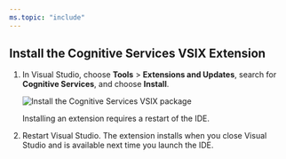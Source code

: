 ```yaml
---
ms.topic: "include"
---
```

## Install the Cognitive Services VSIX Extension

1. In Visual Studio, choose **Tools** > **Extensions and Updates**, search for **Cognitive Services**, and choose **Install**.

   ![Install the Cognitive Services VSIX package](../media/vs-install-cognitive-services-vsix/install-cognitive-services-vsix.PNG)

   Installing an extension requires a restart of the IDE.

2. Restart Visual Studio. The extension installs when you close Visual Studio and is available next time you launch the IDE.

